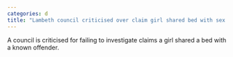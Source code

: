```yaml
---
categories: d
title: "Lambeth council criticised over claim girl shared bed with sex offender"
---
```

A council is criticised for failing to investigate claims a girl shared a bed with a known offender.